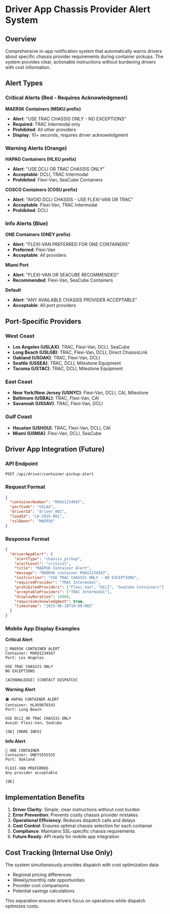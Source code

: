 # Driver App Chassis Provider Alert System

## Overview
Comprehensive in-app notification system that automatically warns drivers about specific chassis provider requirements during container pickups. The system provides clear, actionable instructions without burdening drivers with cost information.

## Alert Types

### Critical Alerts (Red - Requires Acknowledgment)
**MAERSK Containers (MSKU prefix)**
- **Alert**: "USE TRAC CHASSIS ONLY - NO EXCEPTIONS"
- **Required**: TRAC Intermodal only
- **Prohibited**: All other providers
- **Display**: 10+ seconds, requires driver acknowledgment

### Warning Alerts (Orange)
**HAPAG Containers (HLXU prefix)**
- **Alert**: "USE DCLI OR TRAC CHASSIS ONLY"
- **Acceptable**: DCLI, TRAC Intermodal
- **Prohibited**: Flexi-Van, SeaCube Containers

**COSCO Containers (COSU prefix)**
- **Alert**: "AVOID DCLI CHASSIS - USE FLEXI-VAN OR TRAC"
- **Acceptable**: Flexi-Van, TRAC Intermodal
- **Prohibited**: DCLI

### Info Alerts (Blue)
**ONE Containers (ONEY prefix)**
- **Alert**: "FLEXI-VAN PREFERRED FOR ONE CONTAINERS"
- **Preferred**: Flexi-Van
- **Acceptable**: All providers

**Miami Port**
- **Alert**: "FLEXI-VAN OR SEACUBE RECOMMENDED"
- **Recommended**: Flexi-Van, SeaCube Containers

**Default**
- **Alert**: "ANY AVAILABLE CHASSIS PROVIDER ACCEPTABLE"
- **Acceptable**: All port providers

## Port-Specific Providers

### West Coast
- **Los Angeles (USLAX)**: TRAC, Flexi-Van, DCLI, SeaCube
- **Long Beach (USLGB)**: TRAC, Flexi-Van, DCLI, Direct ChassisLink
- **Oakland (USOAK)**: TRAC, Flexi-Van, DCLI
- **Seattle (USSEA)**: TRAC, DCLI, Milestone Equipment
- **Tacoma (USTAC)**: TRAC, DCLI, Milestone Equipment

### East Coast
- **New York/New Jersey (USNYC)**: Flexi-Van, DCLI, CAI, Milestone
- **Baltimore (USBAL)**: TRAC, Flexi-Van, CAI
- **Savannah (USSAV)**: TRAC, Flexi-Van, DCLI

### Gulf Coast
- **Houston (USHOU)**: TRAC, Flexi-Van, DCLI, CAI
- **Miami (USMIA)**: Flexi-Van, DCLI, SeaCube

## Driver App Integration (Future)

### API Endpoint
```
POST /api/driver/container-pickup-alert
```

### Request Format
```json
{
  "containerNumber": "MSKU1234567",
  "portCode": "USLAX",
  "driverId": "driver_001",
  "loadId": "LD-2025-001",
  "sslOwner": "MAERSK"
}
```

### Response Format
```json
{
  "driverAppAlert": {
    "alertType": "chassis_pickup",
    "alertLevel": "critical",
    "title": "MAERSK Container Alert",
    "message": "MAERSK container MSKU1234567",
    "instruction": "USE TRAC CHASSIS ONLY - NO EXCEPTIONS",
    "requiredProvider": "TRAC Intermodal",
    "prohibitedProviders": ["Flexi-Van", "DCLI", "SeaCube Containers"],
    "acceptableProviders": ["TRAC Intermodal"],
    "displayDuration": 10000,
    "requiresAcknowledgment": true,
    "timestamp": "2025-06-18T18:00:00Z"
  }
}
```

### Mobile App Display Examples

**Critical Alert**
```
🔴 MAERSK CONTAINER ALERT
Container: MSKU1234567
Port: Los Angeles

USE TRAC CHASSIS ONLY
NO EXCEPTIONS

[ACKNOWLEDGE] [CONTACT DISPATCH]
```

**Warning Alert**
```
🟠 HAPAG CONTAINER ALERT
Container: HLXU9876543
Port: Long Beach

USE DCLI OR TRAC CHASSIS ONLY
Avoid: Flexi-Van, SeaCube

[OK] [MORE INFO]
```

**Info Alert**
```
🔵 ONE CONTAINER
Container: ONEY5555555
Port: Oakland

FLEXI-VAN PREFERRED
Any provider acceptable

[OK]
```

## Implementation Benefits

1. **Driver Clarity**: Simple, clear instructions without cost burden
2. **Error Prevention**: Prevents costly chassis provider mistakes
3. **Operational Efficiency**: Reduces dispatch calls and delays
4. **Cost Control**: Ensures optimal chassis selection for each container
5. **Compliance**: Maintains SSL-specific chassis requirements
6. **Future Ready**: API ready for mobile app integration

## Cost Tracking (Internal Use Only)

The system simultaneously provides dispatch with cost optimization data:
- Regional pricing differences
- Weekly/monthly rate opportunities
- Provider cost comparisons
- Potential savings calculations

This separation ensures drivers focus on operations while dispatch optimizes costs.